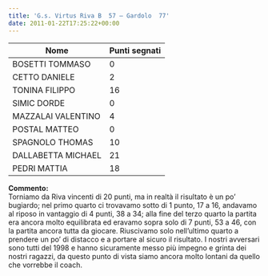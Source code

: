 ```yaml
---
title: 'G.s. Virtus Riva B  57 – Gardolo  77'
date: 2011-01-22T17:25:22+00:00
---
```

| **Nome** | **Punti segnati** |
| -------- | ----------------- |
| BOSETTI TOMMASO | 0 |
| CETTO DANIELE | 2 |
| TONINA FILIPPO | 16 |
| SIMIC DORDE | 0 |
| MAZZALAI VALENTINO | 4 |
| POSTAL MATTEO | 0 |
| SPAGNOLO THOMAS | 10 |
| DALLABETTA MICHAEL | 21 |
| PEDRI MATTIA | 18 |

**Commento:**  
Torniamo da Riva vincenti di 20 punti, ma in realtà il risultato è un po’ bugiardo; nel primo quarto ci trovavamo sotto di 1 punto, 17 a 16, andavamo al riposo in vantaggio di 4 punti, 38 a 34; alla fine del terzo quarto la partita era ancora molto equilibrata ed eravamo sopra solo di 7 punti, 53 a 46, con la partita ancora tutta da giocare. Riuscivamo solo nell’ultimo quarto a prendere un po’ di distacco e a portare al sicuro il risultato. I nostri avversari sono tutti del 1998 e hanno sicuramente messo più impegno e grinta dei nostri ragazzi, da questo punto di vista siamo ancora molto lontani da quello che vorrebbe il coach.
